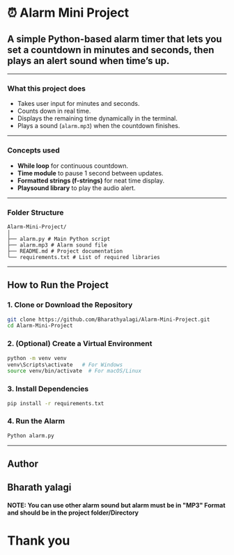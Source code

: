 
# ⏰ Alarm Mini Project

## A simple Python-based alarm timer that lets you set a countdown in **minutes** and **seconds**, then plays an alert sound when time’s up.

---

###  What this project does
- Takes user input for minutes and seconds.
- Counts down in real time.
- Displays the remaining time dynamically in the terminal.
- Plays a sound (`alarm.mp3`) when the countdown finishes.

---

###  Concepts used
- **While loop** for continuous countdown.
- **Time module** to pause 1 second between updates.
- **Formatted strings (f-strings)** for neat time display.
- **Playsound library** to play the audio alert.

---

###  Folder Structure
```
Alarm-Mini-Project/
│
├── alarm.py # Main Python script
├── alarm.mp3 # Alarm sound file
├── README.md # Project documentation
└── requirements.txt # List of required libraries
```

---

##  How to Run the Project

### 1. Clone or Download the Repository
```bash
git clone https://github.com/Bharathyalagi/Alarm-Mini-Project.git
cd Alarm-Mini-Project
```
### 2. (Optional) Create a Virtual Environment
```bash
python -m venv venv
venv\Scripts\activate   # For Windows
source venv/bin/activate  # For macOS/Linux
```
### 3. Install Dependencies
```bash
pip install -r requirements.txt
```
### 4. Run the Alarm
```bash
Python alarm.py
```
---
## Author 
**Bharath yalagi**
---

#### NOTE: You can use other alarm sound but alarm must be in "MP3" Format and should be in the project folder/Directory 


# Thank you


